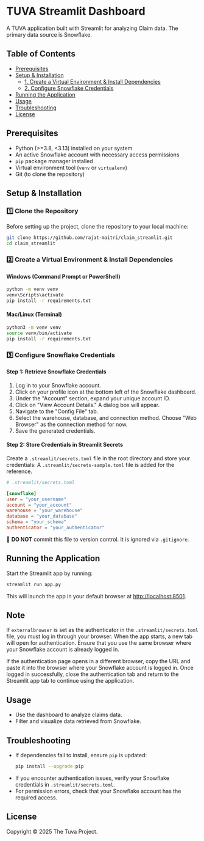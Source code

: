 # TUVA Streamlit Dashboard

A TUVA application built with Streamlit for analyzing Claim data. The primary data source is Snowflake.

## Table of Contents
- [Prerequisites](#prerequisites)
- [Setup & Installation](#setup--installation)
  - [1. Create a Virtual Environment & Install Dependencies](#1-create-a-virtual-environment--install-dependencies)
  - [2. Configure Snowflake Credentials](#2-configure-snowflake-credentials)
- [Running the Application](#running-the-application)
- [Usage](#usage)
- [Troubleshooting](#troubleshooting)
- [License](#license)

## Prerequisites
- Python (>=3.8, <3.13) installed on your system
- An active Snowflake account with necessary access permissions
- `pip` package manager installed
- Virtual environment tool (`venv` or `virtualenv`)
- Git (to clone the repository)

## Setup & Installation

### 1️⃣ Clone the Repository

Before setting up the project, clone the repository to your local machine:

```sh
git clone https://github.com/rajat-maitri/claim_streamlit.git
cd claim_streamlit
```


### 2️⃣ Create a Virtual Environment & Install Dependencies

#### **Windows (Command Prompt or PowerShell)**
```bash
python -m venv venv
venv\Scripts\activate
pip install -r requirements.txt
```

#### **Mac/Linux (Terminal)**
```bash
python3 -m venv venv
source venv/bin/activate
pip install -r requirements.txt
```

### 3️⃣ Configure Snowflake Credentials

#### Step 1: Retrieve Snowflake Credentials
1. Log in to your Snowflake account.
2. Click on your profile icon at the bottom left of the Snowflake dashboard.
3. Under the "Account" section, expand your unique account ID.
4. Click on "View Account Details." A dialog box will appear.
5. Navigate to the "Config File" tab.
6. Select the warehouse, database, and connection method. Choose "Web Browser" as the connection method for now.
7. Save the generated credentials.

#### Step 2: Store Credentials in Streamlit Secrets
Create a `.streamlit/secrets.toml` file in the root directory and store your credentials: A `.streamlit/secrets-sample.toml` file is added for the reference.

```toml
# .streamlit/secrets.toml

[snowflake]
user = "your_username"
account = "your_account"
warehouse = "your_warehouse"
database = "your_database"
schema = "your_schema"
authenticator = "your_authenticator"
```
🚨 **DO NOT** commit this file to version control. It is ignored via `.gitignore`.

## Running the Application
Start the Streamlit app by running:
```bash
streamlit run app.py
```
This will launch the app in your default browser at [http://localhost:8501](http://localhost:8501).

## Note
If `externalbrowser` is set as the authenticator in the `.streamlit/secrets.toml` file, you must log in through your browser. When the app starts, a new tab will open for authentication. Ensure that you use the same browser where your Snowflake account is already logged in.

If the authentication page opens in a different browser, copy the URL and paste it into the browser where your Snowflake account is logged in. Once logged in successfully, close the authentication tab and return to the Streamlit app tab to continue using the application. 

## Usage
- Use the dashboard to analyze claims data.
- Filter and visualize data retrieved from Snowflake.

## Troubleshooting
- If dependencies fail to install, ensure `pip` is updated:
  ```bash
  pip install --upgrade pip
  ```
- If you encounter authentication issues, verify your Snowflake credentials in `.streamlit/secrets.toml`.
- For permission errors, check that your Snowflake account has the required access.

## License
Copyright © 2025 The Tuva Project.